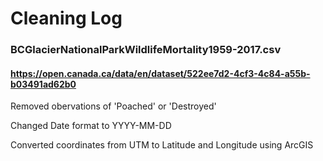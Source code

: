 # Cleaning Log

### BCGlacierNationalParkWildlifeMortality1959-2017.csv
#### https://open.canada.ca/data/en/dataset/522ee7d2-4cf3-4c84-a55b-b03491ad62b0


Removed obervations of 'Poached' or 'Destroyed'

Changed Date format to YYYY-MM-DD

Converted coordinates from UTM to Latitude and Longitude using ArcGIS
